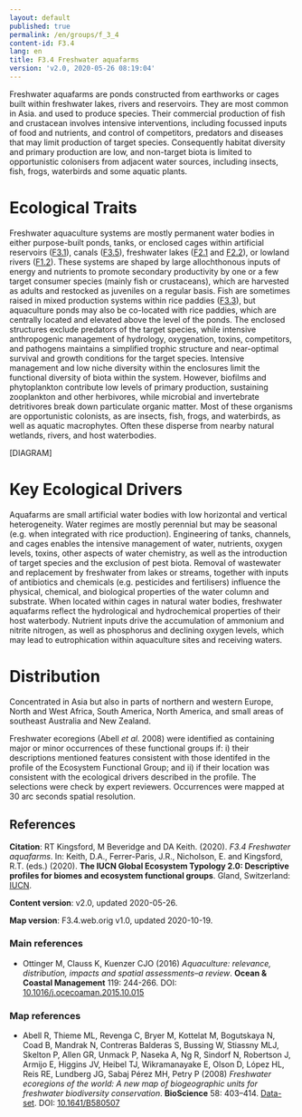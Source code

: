 ```yaml
---
layout: default
published: true
permalink: /en/groups/f_3_4
content-id: F3.4
lang: en
title: F3.4 Freshwater aquafarms
version: 'v2.0, 2020-05-26 08:19:04'
---
```


Freshwater aquafarms are ponds constructed from earthworks or cages built within freshwater lakes, rivers and reservoirs. They are most common in Asia. and used to produce species. Their commercial production of fish and crustacean involves intensive interventions, including focussed inputs of food and nutrients, and control of competitors, predators and diseases that may limit production of target species. Consequently habitat diversity and primary production are low, and non-target biota is limited to opportunistic colonisers from adjacent water sources, including insects, fish, frogs, waterbirds and some aquatic plants.

# Ecological Traits
 
Freshwater aquaculture systems are mostly permanent water bodies in either purpose-built ponds, tanks, or enclosed cages within artificial reservoirs ([F3.1](/explore/groups/F3.1)), canals ([F3.5](/explore/groups/F3.5)), freshwater lakes ([F2.1](/explore/groups/F2.1) and [F2.2](/explore/groups/F2.2)), or lowland rivers ([F1.2](/explore/groups/F1.2)). These systems are shaped by large allochthonous inputs of energy and nutrients to promote secondary productivity by one or a few target consumer species (mainly fish or crustaceans), which are harvested as adults and restocked as juveniles on a regular basis. Fish are sometimes raised in mixed production systems within rice paddies ([F3.3](/explore/groups/F3.3)), but aquaculture ponds may also be co-located with rice paddies, which are centrally located and elevated above the level of the ponds. The enclosed structures exclude predators of the target species, while intensive anthropogenic management of hydrology, oxygenation, toxins, competitors, and pathogens maintains a simplified trophic structure and near-optimal survival and growth conditions for the target species. Intensive management and low niche diversity within the enclosures limit the functional diversity of biota within the system. However, biofilms and phytoplankton contribute low levels of primary production, sustaining zooplankton and other herbivores, while microbial and invertebrate detritivores break down particulate organic matter. Most of these organisms are opportunistic colonists, as are insects, fish, frogs, and waterbirds, as well as aquatic macrophytes. Often these disperse from nearby natural wetlands, rivers, and host waterbodies.

[DIAGRAM]

# Key Ecological Drivers
 
Aquafarms are small artificial water bodies with low horizontal and vertical heterogeneity. Water regimes are mostly perennial but may be seasonal (e.g. when integrated with rice production). Engineering of tanks, channels, and cages enables the intensive management of water, nutrients, oxygen levels, toxins, other aspects of water chemistry, as well as the introduction of target species and the exclusion of pest biota. Removal of wastewater and replacement by freshwater from lakes or streams, together with inputs of antibiotics and chemicals (e.g. pesticides and fertilisers) influence the physical, chemical, and biological properties of the water column and substrate. When located within cages in natural water bodies, freshwater aquafarms reflect the hydrological and hydrochemical properties of their host waterbody. Nutrient inputs drive the accumulation of ammonium and nitrite nitrogen, as well as phosphorus and declining oxygen levels, which may lead to eutrophication within aquaculture sites and receiving waters.
 
# Distribution
 
Concentrated in Asia but also in parts of northern and western Europe, North and West Africa, South America, North America, and small areas of southeast Australia and New Zealand.

Freshwater ecoregions (Abell _et al._ 2008) were identified as containing major or minor occurrences of these functional groups if: i) their descriptions mentioned features consistent with those identifed in the profile of the Ecosystem Functional Group; and ii) if their location was consistent with the ecological drivers described in the profile. The selections were check by expert reviewers. Occurrences were mapped at 30 arc seconds spatial resolution.

## References

**Citation**: RT Kingsford, M Beveridge and DA Keith. (2020). *F3.4 Freshwater aquafarms*. In: Keith, D.A., Ferrer-Paris, J.R., Nicholson, E. and Kingsford, R.T. (eds.) (2020). **The IUCN Global Ecosystem Typology 2.0: Descriptive profiles for biomes and ecosystem functional groups**. Gland, Switzerland: [IUCN](https://www.iucn.org/resources/publications).

**Content version**: v2.0, updated 2020-05-26.

**Map version**: F3.4.web.orig v1.0, updated 2020-10-19.

### Main references
* Ottinger M, Clauss K, Kuenzer CJO  (2016) *Aquaculture: relevance, distribution, impacts and spatial assessments–a review*. **Ocean & Coastal Management** 119: 244-266. DOI: [10.1016/j.ocecoaman.2015.10.015](http://doi.org/10.1016/j.ocecoaman.2015.10.015)

### Map references
* Abell R, Thieme ML, Revenga C, Bryer M, Kottelat M, Bogutskaya N, Coad B, Mandrak N, Contreras Balderas S, Bussing W, Stiassny MLJ, Skelton P, Allen GR, Unmack P, Naseka A, Ng R, Sindorf N, Robertson J, Armijo E, Higgins JV, Heibel TJ, Wikramanayake E, Olson D, López HL, Reis RE, Lundberg JG, Sabaj Pérez MH, Petry P  (2008) *Freshwater ecoregions of the world: A new map of biogeographic units for freshwater biodiversity conservation*. **BioScience** 58: 403–414. [Data-set](http://www.feow.org). DOI: [10.1641/B580507](http://doi.org/10.1641/B580507)
